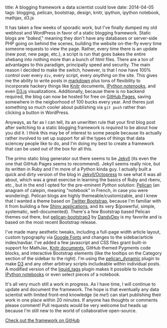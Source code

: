 title: A blogging framework a data scientist could love
date: 2014-04-05
tags: blogging, pelican, bootstrap, design, knitr, ipython, ipython notebook, mathjax, d3.js

It has taken a few weeks of sporadic work, but I've finally dumped my old webhost and WordPress in favor of a static blogging framework. Static blogs are "*baked*," meaning they don't have any databases or server-side PHP going on behind the scenes, building the website on-the-fly every time someone requests to view the page. Rather, every time there is an update (new post, new page, etc.), a script is run that goes bakes the entire shebang into nothing more than a bunch of html files. There are a ton of advantages to this paradigm, principally speed and security. The main reason I decided to make the switch, however, is that I now have 100% control over every `div`, every script, every *anything* on the site. This gives me the ability to write posts in [markdown](https://daringfireball.net/projects/markdown/) plus tons of flexibility to incorporate hackery things like [Knitr](http://yihui.name/knitr/) documents, [IPython notenooks](http://ipython.org/notebook.html), and even [D3.js](d3js.org) visualizations. Additionally, because there is no backend required, the blog can now be hosted for free on [GitHub Pages](https://pages.github.com/), saving somewhere in the neigborhood of 100 bucks every year. And theres just something so much cooler about publishing via `git push` rather than clicking a button in WordPress.  

Anyways, as far as I can tell, its an unwritten rule that your first blog post after switching to a static blogging framework is *required* to be about how you did it. I think this may be of interest to some people because its actually rather involved to set up support for all the types of things that data sciencey people like to do, and I'm doing my best to create a framework that can be used out of the box for all this.  

The primo static blog generator out there seems to be [Jekyll](jekyllrb.com/) (its even the one that GitHub Pages seems to recommend). Jekyll seems really nice, but its written in Ruby and I'm more of a Python kinda guy. I actually built a quick and dirty version of the blog in [Jekyll/Octopress](http://octopress.org/) to see what it was all about, which was a great exercise in learning the basics of Ruby and rbenv, etc., but in the end I opted for the pre-eminent *Python* solution: [Pelican](http://docs.getpelican.com/en/3.3.0/) (an anagram of calepin, meaning "notebook" in French, in case you were wondering). Pelican blogs are highly themeable/customizable, and I knew that I wanted a theme based on [Twitter Bootstrap](getbootstrap.com), because I'm familiar with it from building a few [Shiny applications](http://shiny.rstudio.com/), and its very ${powerful, simple, systematic, well-documented}. There's a few Bootstrap based Pelican themes out there, but [pelican-bootstrap3](https://github.com/DandyDev/pelican-bootstrap3) by [DandyDev](http://dandydev.net/) is my favorite and is based on the most recent Bootstrap release.  

I've made many aesthetic tweaks, including a full-page width article layout, custom typography via [Google Fonts](https://www.google.com/fonts‎) and changes to the sidebar/article index/navbar. I've added a few javascript and CSS files grant built-in support for MathJax, [Knitr documents]({filename}/R/ggplot-goodness.html), GitHub themed Pygments code blocks, and interactive Bootstrap elements (like the tooltips on the Category section of the sidebar to the right). I'm using the [pelican_dynamic](https://github.com/wrobstory/pelican_dynamic‎) plugin to make [D3]({filename}/Vizualization/d3-test.html) and any other arbitrary scripts includeable within individual posts. A modified version of the [liquid_tags](https://github.com/getpelican/pelican-plugins/tree/master/liquid_tags) plugin makes it possible to include [IPython notebooks]({filename}/Python/contract-optimization.md) or even select pieces of a notebook.  

It's all very much still a work in progress. As I have time, I will continue to update and document the framework. The hope is that eventually any data scientist with limited front-end knowledge (ie *me!*) can start publishing their work in one place within 20 minutes.  If anyone has thoughts or comments please comment! Pull requests would be very welcome but heads up because I'm still new to the world of collaborative open-source.

<div class="text-center">
	<a type="button" class="btn btn-primary btn-lg" target="_blank" href="http://github.com/justmytwospence/pelican">
		Check out the framework on GitHub
	</a>
</div>